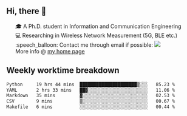<h2 > Hi, there 👋 </h3>

<div >
 <ul>
 🎓 A Ph.D. student in Information and Communication Engineering <br>
 💻 Researching in Wireless Network Measurement (5G, BLE etc.)<br>
 :speech_balloon: Contact me through email if possible: <a href="mailto:ethanjia@sjtu.edu.cn"><img src="https://img.shields.io/badge/-ethanjia@sjtu.edu.cn-c14438?style=plastic&logo=Gmail&logoColor=white&link=mailto:mailto:ethanjia@sjtu.edu.cn"></a> <br>
  More info @ <a href="https://haifengjia.github.io">my home page</a>
 </ul>
</div>

<h2 >
Weekly worktime breakdown
</h1>


<!--START_SECTION:waka-->

```txt
Python     19 hrs 44 mins  █████████████████████▒░░░   85.23 %
YAML       2 hrs 33 mins   ██▓░░░░░░░░░░░░░░░░░░░░░░   11.06 %
Markdown   35 mins         ▓░░░░░░░░░░░░░░░░░░░░░░░░   02.53 %
CSV        9 mins          ▒░░░░░░░░░░░░░░░░░░░░░░░░   00.67 %
Makefile   6 mins          ░░░░░░░░░░░░░░░░░░░░░░░░░   00.44 %
```

<!--END_SECTION:waka-->


